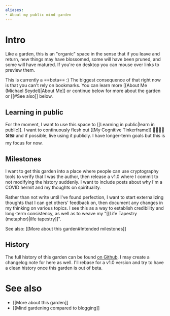 ```yaml
---
aliases:
- About my public mind garden
---
```


# Intro

Like a garden, this is an "organic" space in the sense that if you leave and return, new things may have blossomed, some will have been pruned, and some will have matured. If you're on desktop you can mouse over links to preview them.

This is currently a ==beta== :) The biggest consequence of that right now is that you can't rely on bookmarks. You can learn more [[About Me (Michael Seydel)|About Me]] or continue below for more about the garden or [[#See also]] below.

## Learning in public

For the moment, I want to use this space to [[Learning in public|learn in public]]. I want to continuously flesh out [[My Cognitive Tinkerframe]] 🧠🧑🏼‍🔬🛠🖼 and if possible, live using it publicly. I have longer-term goals but this is my focus for now.

## Milestones

I want to get this garden into a place where people can use cryptography tools to verify that I was the author, then release a v1.0 where I commit to not modifying the history suddenly. I want to include posts about why I'm a COVID hermit and my thoughts on spirituality.

Rather than not write until I've found perfection, I want to start externalizing thoughts that I can get others' feedback on, then document any changes in my thinking on various topics. I see this as a way to establish credibility and long-term consistency, as well as to weave my "[[Life Tapestry (metaphor)|ilfe tapestry]]".

See also: [[More about this garden#Intended milestones]]

## History

The full history of this garden can be found [on Github](https://github.com/micseydel/micseydel-mind-garden/). I may create a changelog note for here as well. I'll rebase for a v1.0 version and try to have a clean history once this garden is out of beta.

# See also

* [[More about this garden]]
* [[Mind gardening compared to blogging]]
